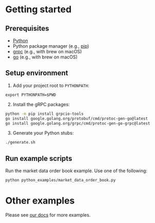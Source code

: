 # Getting started

## Prerequisites

- [Python](https://www.python.org/downloads/)
- Python package manager (e.g., [pip](https://pypi.org/project/pip/))
- [grpc](https://grpc.io/docs/languages/cpp/quickstart/) (e.g., with brew on macOS)
- [go](https://go.dev/doc/install) (e.g., with brew on macOS)

## Setup environment

1. Add your project root to `PYTHONPATH`:
```
export PYTHONPATH=$PWD
```

2. Install the gRPC packages:
```sh
python -m pip install grpcio-tools
go install google.golang.org/protobuf/cmd/protoc-gen-go@latest
go install google.golang.org/grpc/cmd/protoc-gen-go-grpc@latest
```

3. Generate your Python stubs:
```sh
./generate.sh
```

## Run example scripts

Run the market data order book example. Use one of the following:
```sh
python python_examples/market_data_order_book.py 
```

# Other examples

Please see [our docs](https://docs.qfex.com/) for more examples.